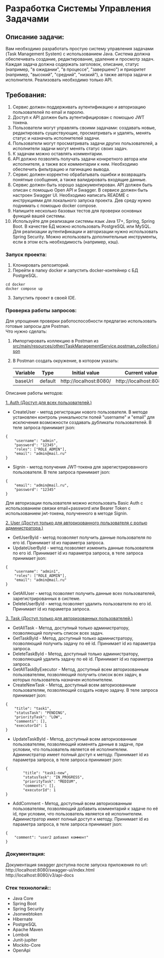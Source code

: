 # Разработка Системы Управления Задачами

## Описание задачи:<br>
Вам необходимо разработать простую систему управления задачами (Task Management System) с использованием Java. Система должна обеспечивать создание, редактирование, удаление и просмотр задач. Каждая задача должна содержать заголовок, описание, статус (например, "в ожидании", "в процессе", "завершено") и приоритет (например, "высокий", "средний", "низкий"), а также автора задачи и исполнителя. Реализовать необходимо только API.

## Требования:<br>
1. Сервис должен поддерживать аутентификацию и авторизацию пользователей по email и паролю.
2. Доступ к API должен быть аутентифицирован с помощью JWT токена.
3. Пользователи могут управлять своими задачами: создавать новые, редактировать существующие, просматривать и удалять, менять статус и назначать исполнителей задачи.
4. Пользователи могут просматривать задачи других пользователей, а исполнители задачи могут менять статус своих задач.
5. К задачам можно оставлять комментарии.
6. API должно позволять получать задачи конкретного автора или исполнителя, а также все комментарии к ним. Необходимо обеспечить фильтрацию и пагинацию вывода.
7. Сервис должен корректно обрабатывать ошибки и возвращать понятные сообщения, а также валидировать входящие данные.
8. Сервис должен быть хорошо задокументирован. API должен быть описан с помощью Open API и Swagger. В сервисе должен быть настроен Swagger UI. Необходимо написать README с инструкциями для локального запуска проекта. Дев среду нужно поднимать с помощью docker compose.
9. Напишите несколько базовых тестов для проверки основных функций вашей системы.
10. Используйте для реализации системы язык Java 17+, Spring, Spring Boot. В качестве БД можно использовать PostgreSQL или MySQL. Для реализации аутентификации и авторизации нужно использовать Spring Security. Можно использовать дополнительные инструменты, если в этом есть необходимость (например, кэш).

### Запуск проекта:<br>
1. Клонировать репозиторий.
2. Перейти в папку docker и запустить docker-контейнер с БД PostgreSQL.
````
cd docker
docker compose up
````
3. Запустить проект в своей IDE.

### Проверка работы запросов:<br>
Для упрощения проверки работоспособности предлагаю использовать готовые запросы для Postman.<br>
Что нужно сделать:<br>
1. Импортировать коллекцию в Postman из <u>src/main/resources/other/TaskManagementService.postman_collection.json</u>
2. В Postman создать окружение, в котором указать:

   | Variable | Type    | Initial value      | Current value |
   |----------|---------|--------------------|---------------|
   | baseUrl  | default | http://localhost:8080/ |http://localhost:8080/|

Описание работы методов:

<u>1. Auth (Доступ для всех пользователей.)</u>
- CreateUser - метод регистрации нового пользователя. В методе установлен контроль уникальности полей "username" и "email"
для исключения возможности создавать дубликаты пользователей. В теле запроса принимает json:
````
{
    "username": "admin",
    "password": "12345",
    "roles": ["ROLE_ADMIN"],
    "email": "admin@mail.ru"
}
````
- Signin - метод получения JWT-токена для зарегистрированного пользователя. В теле запроса принимает json:
````
{
    "email": "admin@mail.ru",
    "password": "12345"
}
````

Для авторизации пользователя можно использовать Basic Auth с использованием связки email+password или Bearer Token с 
использованием jwt-токена, полученного в методе Signin.

<u>2. User (Доступ только для авторизованного пользователя с ролью администратора.)</u>
- GetUserById - метод позволяет получить данные пользователя по его id. Принимает id из параметра запроса.
- UpdateUserById - метод позволяет изменить данные пользователя по его id. Принимает id из параметра запроса, в теле запроса принимает json:
````
{
    "username": "admin1",
    "roles": ["ROLE_ADMIN"],
    "email": "admin@mail.ru"
}
````
- GetAllUser - метод позволяет получить данные всех пользователей, зарегистрированных в системе.
- DeleteUserById - метод позволяет удалить пользователя по его id. Принимает id из параметра запроса.

<u>3. Task (Доступ только для авторизованных пользователей.)</u>
- GetAllTask - Метод, доступный только администратору, позволяющий получить список всех задач.
- GetTaskById - Метод, доступный только администратору, позволяющий получить задачу по её id. Принимает id из параметра запроса.
- DeleteTaskById - Метод, доступный только администратору, позволяющий удалить задачу по её id. Принимает id из параметра запроса.
- GetAllTaskByExecutor - Метод, доступный всем авторизованным пользователям, позволяющий получить список всех задач, в которых пользователь назначен исполнителем.
- CreateNewTask - Метод, доступный всем авторизованным пользователям, позволяющий создать новую задачу. В теле запроса принимает json:
````
{
    "title": "task1",
    "statusTask": "PENDING",
    "priorityTask": "LOW",
    "comments": [],
    "executorId": 1
}
````
- UpdateTaskById - Метод, доступный всем авторизованным пользователям, позволяющий изменять данные в задаче, при условии, что пользователь является её исполнителем. 
Администратор имеет полный доступ к методу. Принимает id из параметра запроса, в теле запроса принимает json:
````
{
        "title": "task1-new",
        "statusTask": "IN_PROGRESS",
        "priorityTask": "MEDIUM",
        "comments": [],
        "executorId": 1
}
````
- AddComment - Метод, доступный всем авторизованным пользователям, позволяющий добавить комментарий к задаче по её id, при условии, что пользователь является её исполнителем. 
Администратор имеет полный доступ к методу. Принимает id из параметра запроса, в теле запроса принимает json:
````
{
    "comment": "user2 добавил коммент"
}
````

### Документация:<br>
Документация swagger доступна после запуска приложения по url: <br>
http://localhost:8080/swagger-ui/index.html <br>
http://localhost:8080/v3/api-docs

### Стек технологий::<br>
- Java Core
- Spring Boot
- Spring Security
- Jsonwebtoken
- Hibernate
- PostgreSQL
- Apache Maven
- Lombok
- Junit-jupiter
- Mockito-Core
- OpenApi
